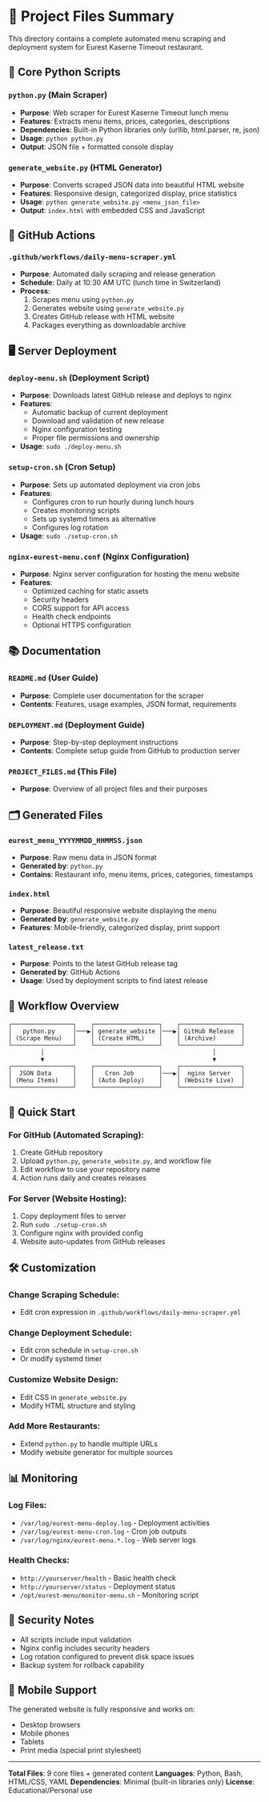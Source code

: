 # 📁 Project Files Summary

This directory contains a complete automated menu scraping and deployment system for Eurest Kaserne Timeout restaurant.

## 🐍 Core Python Scripts

### `python.py` (Main Scraper)
- **Purpose**: Web scraper for Eurest Kaserne Timeout lunch menu
- **Features**: Extracts menu items, prices, categories, descriptions
- **Dependencies**: Built-in Python libraries only (urllib, html.parser, re, json)
- **Usage**: `python python.py`
- **Output**: JSON file + formatted console display

### `generate_website.py` (HTML Generator)
- **Purpose**: Converts scraped JSON data into beautiful HTML website
- **Features**: Responsive design, categorized display, price statistics
- **Usage**: `python generate_website.py <menu_json_file>`
- **Output**: `index.html` with embedded CSS and JavaScript

## 🤖 GitHub Actions

### `.github/workflows/daily-menu-scraper.yml`
- **Purpose**: Automated daily scraping and release generation
- **Schedule**: Daily at 10:30 AM UTC (lunch time in Switzerland)
- **Process**: 
  1. Scrapes menu using `python.py`
  2. Generates website using `generate_website.py`
  3. Creates GitHub release with HTML website
  4. Packages everything as downloadable archive

## 🖥️ Server Deployment

### `deploy-menu.sh` (Deployment Script)
- **Purpose**: Downloads latest GitHub release and deploys to nginx
- **Features**: 
  - Automatic backup of current deployment
  - Download and validation of new release
  - Nginx configuration testing
  - Proper file permissions and ownership
- **Usage**: `sudo ./deploy-menu.sh`

### `setup-cron.sh` (Cron Setup)
- **Purpose**: Sets up automated deployment via cron jobs
- **Features**:
  - Configures cron to run hourly during lunch hours
  - Creates monitoring scripts
  - Sets up systemd timers as alternative
  - Configures log rotation
- **Usage**: `sudo ./setup-cron.sh`

### `nginx-eurest-menu.conf` (Nginx Configuration)
- **Purpose**: Nginx server configuration for hosting the menu website
- **Features**:
  - Optimized caching for static assets
  - Security headers
  - CORS support for API access
  - Health check endpoints
  - Optional HTTPS configuration

## 📚 Documentation

### `README.md` (User Guide)
- **Purpose**: Complete user documentation for the scraper
- **Contents**: Features, usage examples, JSON format, requirements

### `DEPLOYMENT.md` (Deployment Guide)
- **Purpose**: Step-by-step deployment instructions
- **Contents**: Complete setup guide from GitHub to production server

### `PROJECT_FILES.md` (This File)
- **Purpose**: Overview of all project files and their purposes

## 🗂️ Generated Files

### `eurest_menu_YYYYMMDD_HHMMSS.json`
- **Purpose**: Raw menu data in JSON format
- **Generated by**: `python.py`
- **Contains**: Restaurant info, menu items, prices, categories, timestamps

### `index.html`
- **Purpose**: Beautiful responsive website displaying the menu
- **Generated by**: `generate_website.py`
- **Features**: Mobile-friendly, categorized display, print support

### `latest_release.txt`
- **Purpose**: Points to the latest GitHub release tag
- **Generated by**: GitHub Actions
- **Usage**: Used by deployment scripts to find latest release

## 🔄 Workflow Overview

```
┌─────────────────┐    ┌──────────────────┐    ┌─────────────────┐
│   python.py     │───▶│ generate_website │───▶│ GitHub Release  │
│ (Scrape Menu)   │    │ (Create HTML)    │    │ (Archive)       │
└─────────────────┘    └──────────────────┘    └─────────────────┘
         │                                               │
         ▼                                               ▼
┌─────────────────┐    ┌──────────────────┐    ┌─────────────────┐
│  JSON Data      │    │   Cron Job       │───▶│  nginx Server   │
│ (Menu Items)    │    │ (Auto Deploy)    │    │ (Website Live)  │
└─────────────────┘    └──────────────────┘    └─────────────────┘
```

## 🚀 Quick Start

### For GitHub (Automated Scraping):
1. Create GitHub repository
2. Upload `python.py`, `generate_website.py`, and workflow file
3. Edit workflow to use your repository name
4. Action runs daily and creates releases

### For Server (Website Hosting):
1. Copy deployment files to server
2. Run `sudo ./setup-cron.sh`
3. Configure nginx with provided config
4. Website auto-updates from GitHub releases

## 🛠️ Customization

### Change Scraping Schedule:
- Edit cron expression in `.github/workflows/daily-menu-scraper.yml`

### Change Deployment Schedule:
- Edit cron schedule in `setup-cron.sh`
- Or modify systemd timer

### Customize Website Design:
- Edit CSS in `generate_website.py`
- Modify HTML structure and styling

### Add More Restaurants:
- Extend `python.py` to handle multiple URLs
- Modify website generator for multiple sources

## 📊 Monitoring

### Log Files:
- `/var/log/eurest-menu-deploy.log` - Deployment activities
- `/var/log/eurest-menu-cron.log` - Cron job outputs
- `/var/log/nginx/eurest-menu.*.log` - Web server logs

### Health Checks:
- `http://yourserver/health` - Basic health check
- `http://yourserver/status` - Deployment status
- `/opt/eurest-menu/monitor-menu.sh` - Monitoring script

## 🔐 Security Notes

- All scripts include input validation
- Nginx config includes security headers
- Log rotation configured to prevent disk space issues
- Backup system for rollback capability

## 📱 Mobile Support

The generated website is fully responsive and works on:
- Desktop browsers
- Mobile phones
- Tablets
- Print media (special print stylesheet)

---

**Total Files**: 9 core files + generated content
**Languages**: Python, Bash, HTML/CSS, YAML
**Dependencies**: Minimal (built-in libraries only)
**License**: Educational/Personal use
